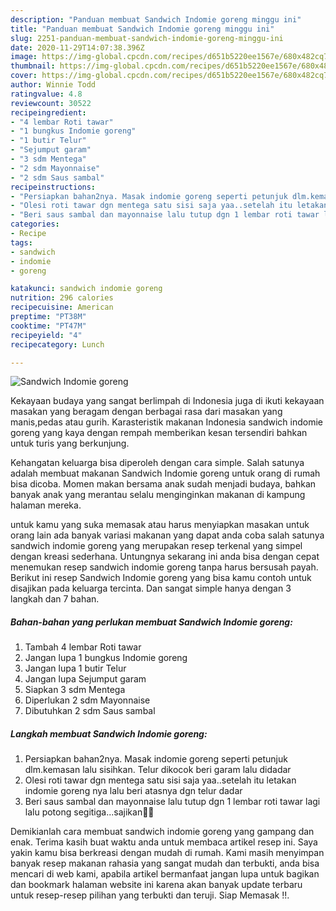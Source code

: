 ```yaml
---
description: "Panduan membuat Sandwich Indomie goreng minggu ini"
title: "Panduan membuat Sandwich Indomie goreng minggu ini"
slug: 2251-panduan-membuat-sandwich-indomie-goreng-minggu-ini
date: 2020-11-29T14:07:38.396Z
image: https://img-global.cpcdn.com/recipes/d651b5220ee1567e/680x482cq70/sandwich-indomie-goreng-foto-resep-utama.jpg
thumbnail: https://img-global.cpcdn.com/recipes/d651b5220ee1567e/680x482cq70/sandwich-indomie-goreng-foto-resep-utama.jpg
cover: https://img-global.cpcdn.com/recipes/d651b5220ee1567e/680x482cq70/sandwich-indomie-goreng-foto-resep-utama.jpg
author: Winnie Todd
ratingvalue: 4.8
reviewcount: 30522
recipeingredient:
- "4 lembar Roti tawar"
- "1 bungkus Indomie goreng"
- "1 butir Telur"
- "Sejumput garam"
- "3 sdm Mentega"
- "2 sdm Mayonnaise"
- "2 sdm Saus sambal"
recipeinstructions:
- "Persiapkan bahan2nya. Masak indomie goreng seperti petunjuk dlm.kemasan lalu sisihkan. Telur dikocok beri garam lalu didadar"
- "Olesi roti tawar dgn mentega satu sisi saja yaa..setelah itu letakan indomie goreng nya lalu beri atasnya dgn telur dadar"
- "Beri saus sambal dan mayonnaise lalu tutup dgn 1 lembar roti tawar lagi lalu potong segitiga...sajikan🤤🤩"
categories:
- Recipe
tags:
- sandwich
- indomie
- goreng

katakunci: sandwich indomie goreng 
nutrition: 296 calories
recipecuisine: American
preptime: "PT38M"
cooktime: "PT47M"
recipeyield: "4"
recipecategory: Lunch

---
```



![Sandwich Indomie goreng](https://img-global.cpcdn.com/recipes/d651b5220ee1567e/680x482cq70/sandwich-indomie-goreng-foto-resep-utama.jpg)

Kekayaan budaya yang sangat berlimpah di Indonesia juga di ikuti kekayaan masakan yang beragam dengan berbagai rasa dari masakan yang manis,pedas atau gurih. Karasteristik makanan Indonesia sandwich indomie goreng yang kaya dengan rempah memberikan kesan tersendiri bahkan untuk turis yang berkunjung.


Kehangatan keluarga bisa diperoleh dengan cara simple. Salah satunya adalah membuat makanan Sandwich Indomie goreng untuk orang di rumah bisa dicoba. Momen makan bersama anak sudah menjadi budaya, bahkan banyak anak yang merantau selalu menginginkan makanan di kampung halaman mereka.



untuk kamu yang suka memasak atau harus menyiapkan masakan untuk orang lain ada banyak variasi makanan yang dapat anda coba salah satunya sandwich indomie goreng yang merupakan resep terkenal yang simpel dengan kreasi sederhana. Untungnya sekarang ini anda bisa dengan cepat menemukan resep sandwich indomie goreng tanpa harus bersusah payah.
Berikut ini resep Sandwich Indomie goreng yang bisa kamu contoh untuk disajikan pada keluarga tercinta. Dan sangat simple hanya dengan 3 langkah dan 7 bahan.


<!--inarticleads1-->

##### Bahan-bahan yang perlukan membuat Sandwich Indomie goreng:

1. Tambah 4 lembar Roti tawar
1. Jangan lupa 1 bungkus Indomie goreng
1. Jangan lupa 1 butir Telur
1. Jangan lupa Sejumput garam
1. Siapkan 3 sdm Mentega
1. Diperlukan 2 sdm Mayonnaise
1. Dibutuhkan 2 sdm Saus sambal




<!--inarticleads2-->

##### Langkah membuat  Sandwich Indomie goreng:

1. Persiapkan bahan2nya. Masak indomie goreng seperti petunjuk dlm.kemasan lalu sisihkan. Telur dikocok beri garam lalu didadar
1. Olesi roti tawar dgn mentega satu sisi saja yaa..setelah itu letakan indomie goreng nya lalu beri atasnya dgn telur dadar
1. Beri saus sambal dan mayonnaise lalu tutup dgn 1 lembar roti tawar lagi lalu potong segitiga...sajikan🤤🤩




Demikianlah cara membuat sandwich indomie goreng yang gampang dan enak. Terima kasih buat waktu anda untuk membaca artikel resep ini. Saya yakin kamu bisa berkreasi dengan mudah di rumah. Kami masih menyimpan banyak resep makanan rahasia yang sangat mudah dan terbukti, anda bisa mencari di web kami, apabila artikel bermanfaat jangan lupa untuk bagikan dan bookmark halaman website ini karena akan banyak update terbaru untuk resep-resep pilihan yang terbukti dan teruji. Siap Memasak !!. 
